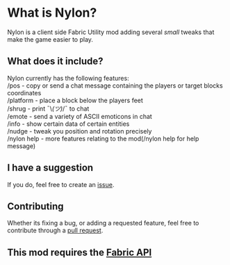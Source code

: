# What is Nylon?
Nylon is a client side Fabric Utility mod adding several *small* tweaks that make the game easier to play.

## What does it include?
Nylon currently has the following features:<br />
/pos - copy or send a chat message containing the players or target blocks coordinates<br />
/platform - place a block below the players feet<br />
/shrug - print ¯\\_(ツ)_/¯ to chat<br />
/emote - send a variety of ASCII emoticons in chat<br />
/info - show certain data of certain entities<br />
/nudge - tweak you position and rotation precisely<br />
/nylon help - more features relating to the mod(/nylon help for help message)<br />

## I have a suggestion
If you do, feel free to create an [issue](https://github.com/A-noximous/nylon/issues).<br />

## Contributing
Whether its fixing a bug, or adding a requested feature, feel free to contribute through a [pull request](https://github.com/A-noximous/nylon/pulls).<br />

## This mod requires the [Fabric API](https://www.curseforge.com/minecraft/mc-mods/fabric-api)
